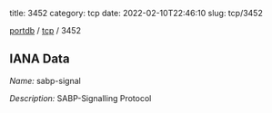 title: 3452
category: tcp
date: 2022-02-10T22:46:10
slug: tcp/3452

[portdb](/) / [tcp](/category/tcp.html) / 3452


## IANA Data

_Name:_ sabp-signal

_Description:_ SABP-Signalling Protocol

